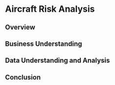 # Aircraft Risk Analysis

## Overview

## Business Understanding

## Data Understanding and Analysis

## Conclusion
